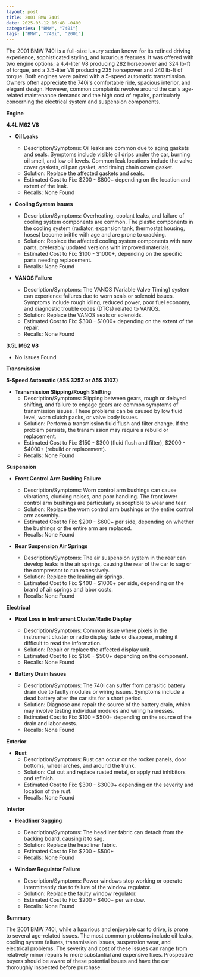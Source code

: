 ```yaml
---
layout: post
title: 2001 BMW 740i
date: 2025-03-12 16:48 -0400
categories: ["BMW", "740i"]
tags: ["BMW", "740i", "2001"]
---
```

The 2001 BMW 740i is a full-size luxury sedan known for its refined driving experience, sophisticated styling, and luxurious features. It was offered with two engine options: a 4.4-liter V8 producing 282 horsepower and 324 lb-ft of torque, and a 3.5-liter V8 producing 235 horsepower and 240 lb-ft of torque. Both engines were paired with a 5-speed automatic transmission. Owners often appreciate the 740i's comfortable ride, spacious interior, and elegant design. However, common complaints revolve around the car's age-related maintenance demands and the high cost of repairs, particularly concerning the electrical system and suspension components.

**Engine**

**4.4L M62 V8**

*   **Oil Leaks**
    *   Description/Symptoms: Oil leaks are common due to aging gaskets and seals. Symptoms include visible oil drips under the car, burning oil smell, and low oil levels. Common leak locations include the valve cover gaskets, oil pan gasket, and timing chain cover gasket.
    *   Solution: Replace the affected gaskets and seals.
    *   Estimated Cost to Fix: $200 - $800+ depending on the location and extent of the leak.
    *   Recalls: None Found

*   **Cooling System Issues**
    *   Description/Symptoms: Overheating, coolant leaks, and failure of cooling system components are common. The plastic components in the cooling system (radiator, expansion tank, thermostat housing, hoses) become brittle with age and are prone to cracking.
    *   Solution: Replace the affected cooling system components with new parts, preferably updated versions with improved materials.
    *   Estimated Cost to Fix: $100 - $1000+, depending on the specific parts needing replacement.
    *   Recalls: None Found

*   **VANOS Failure**
    *   Description/Symptoms: The VANOS (Variable Valve Timing) system can experience failures due to worn seals or solenoid issues. Symptoms include rough idling, reduced power, poor fuel economy, and diagnostic trouble codes (DTCs) related to VANOS.
    *   Solution: Replace the VANOS seals or solenoids.
    *   Estimated Cost to Fix: $300 - $1000+ depending on the extent of the repair.
    *   Recalls: None Found

**3.5L M62 V8**
* No Issues Found

**Transmission**

**5-Speed Automatic (A5S 325Z or A5S 310Z)**

*   **Transmission Slipping/Rough Shifting**
    *   Description/Symptoms: Slipping between gears, rough or delayed shifting, and failure to engage gears are common symptoms of transmission issues. These problems can be caused by low fluid level, worn clutch packs, or valve body issues.
    *   Solution: Perform a transmission fluid flush and filter change. If the problem persists, the transmission may require a rebuild or replacement.
    *   Estimated Cost to Fix: $150 - $300 (fluid flush and filter), $2000 - $4000+ (rebuild or replacement).
    *   Recalls: None Found

**Suspension**

*   **Front Control Arm Bushing Failure**
    *   Description/Symptoms: Worn control arm bushings can cause vibrations, clunking noises, and poor handling. The front lower control arm bushings are particularly susceptible to wear and tear.
    *   Solution: Replace the worn control arm bushings or the entire control arm assembly.
    *   Estimated Cost to Fix: $200 - $600+ per side, depending on whether the bushings or the entire arm are replaced.
    *   Recalls: None Found

*   **Rear Suspension Air Springs**
    *   Description/Symptoms: The air suspension system in the rear can develop leaks in the air springs, causing the rear of the car to sag or the compressor to run excessively.
    *   Solution: Replace the leaking air springs.
    *   Estimated Cost to Fix: $400 - $1000+ per side, depending on the brand of air springs and labor costs.
    *   Recalls: None Found

**Electrical**

*   **Pixel Loss in Instrument Cluster/Radio Display**
    *   Description/Symptoms: Common issue where pixels in the instrument cluster or radio display fade or disappear, making it difficult to read the information.
    *   Solution: Repair or replace the affected display unit.
    *   Estimated Cost to Fix: $150 - $500+ depending on the component.
    *   Recalls: None Found

*   **Battery Drain Issues**
    *   Description/Symptoms: The 740i can suffer from parasitic battery drain due to faulty modules or wiring issues. Symptoms include a dead battery after the car sits for a short period.
    *   Solution: Diagnose and repair the source of the battery drain, which may involve testing individual modules and wiring harnesses.
    *   Estimated Cost to Fix: $100 - $500+ depending on the source of the drain and labor costs.
    *   Recalls: None Found

**Exterior**

*   **Rust**
    *   Description/Symptoms: Rust can occur on the rocker panels, door bottoms, wheel arches, and around the trunk.
    *   Solution: Cut out and replace rusted metal, or apply rust inhibitors and refinish.
    *   Estimated Cost to Fix: $300 - $3000+ depending on the severity and location of the rust.
    *   Recalls: None Found

**Interior**

*   **Headliner Sagging**
    *   Description/Symptoms: The headliner fabric can detach from the backing board, causing it to sag.
    *   Solution: Replace the headliner fabric.
    *   Estimated Cost to Fix: $200 - $500+
    *   Recalls: None Found

*   **Window Regulator Failure**
    *   Description/Symptoms: Power windows stop working or operate intermittently due to failure of the window regulator.
    *   Solution: Replace the faulty window regulator.
    *   Estimated Cost to Fix: $200 - $400+ per window.
    *   Recalls: None Found

**Summary**

The 2001 BMW 740i, while a luxurious and enjoyable car to drive, is prone to several age-related issues. The most common problems include oil leaks, cooling system failures, transmission issues, suspension wear, and electrical problems. The severity and cost of these issues can range from relatively minor repairs to more substantial and expensive fixes. Prospective buyers should be aware of these potential issues and have the car thoroughly inspected before purchase.

